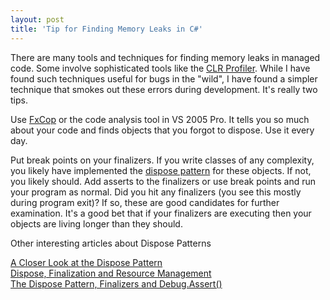 ```yaml
---
layout: post
title: 'Tip for Finding Memory Leaks in C#'
---
```

There are many tools and techniques for finding memory leaks in managed code. Some involve sophisticated tools like the [CLR Profiler](http://www.c-sharpcorner.com/Code/2004/Aug/CLRProfiler.asp). While I have found such techniques useful for bugs in the "wild", I have found a simpler technique that smokes out these errors during development. It's really two tips.

Use [FxCop](http://www.gotdotnet.com/team/FxCop/) or the code analysis tool in VS 2005 Pro. It tells you so much about your code and finds objects that you forgot to dispose. Use it every day.

Put break points on your finalizers. If you write classes of any complexity, you likely have implemented the [dispose pattern](http://msdn2.microsoft.com/en-us/library/fs2xkftw.aspx) for these objects. If not, you likely should. Add asserts to the finalizers or use break points and run your program as normal. Did you hit any finalizers (you see this mostly during program exit)? If so, these are good candidates for further examination. It's a good bet that if your finalizers are executing then your objects are living longer than they should.

Other interesting articles about Dispose Patterns

[A Closer Look at the Dispose Pattern](http://haacked.com/archive/2005/11/18/ACloserLookAtDisposePattern.aspx)   
[Dispose, Finalization and Resource Management](http://www.bluebytesoftware.com/blog/PermaLink.aspx?guid=88e62cdf-5919-4ac7-bc33-20c06ae539ae)   
[The Dispose Pattern, Finalizers and Debug.Assert()](http://www.agileprogrammer.com/oneagilecoder/archive/2005/03/24/3065.aspx)
